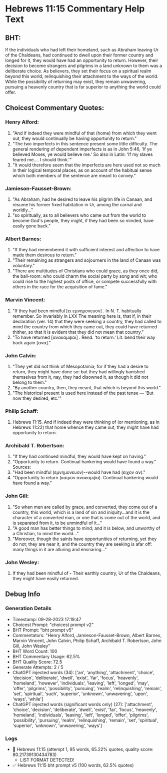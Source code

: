 # Hebrews 11:15 Commentary Help Text

## BHT:
If the individuals who had left their homeland, such as Abraham leaving Ur of the Chaldeans, had continued to dwell upon their former country and longed for it, they would have had an opportunity to return. However, their decision to become strangers and pilgrims in a land unknown to them was a deliberate choice. As believers, they set their focus on a spiritual realm beyond this world, relinquishing their attachment to the ways of the world. While the possibility of returning may exist, they remain unwavering, pursuing a heavenly country that is far superior to anything the world could offer.

## Choicest Commentary Quotes:
### Henry Alford:
1. "And if indeed they were mindful of that (home) from which they went out, they would continually be having opportunity to return."
2. "The two imperfects in this sentence present some little difficulty. The general rendering of dependent imperfects is as in John 5:46, 'If ye believed Moses, ye would believe me.' So also in Latin: 'If my slaves feared me.... I should think.'"
3. "It would therefore seem that the imperfects are here used not so much in their logical temporal places, as on account of the habitual sense which both members of the sentence are meant to convey."

### Jamieson-Fausset-Brown:
1. "As Abraham, had he desired to leave his pilgrim life in Canaan, and resume his former fixed habitation in Ur, among the carnal and worldly..."
2. "so spiritually, as to all believers who came out from the world to become God's people, they might, if they had been so minded, have easily gone back."

### Albert Barnes:
1. "If they had remembered it with sufficient interest and affection to have made them desirous to return."
2. "Their remaining as strangers and sojourners in the land of Canaan was voluntary."
3. "There are multitudes of Christians who could grace, as they once did, the ball-room: who could charm the social party by song and wit; who could rise to the highest posts of office, or compete successfully with others in the race for the acquisition of fame."

### Marvin Vincent:
1. "If they had been mindful [ει εμνημονευον] . In N. T. habitually remember. So invariably in LXX The meaning here is, that if, in their declaration (ver. 14) that they were seeking a country, they had called to mind the country from which they came out, they could have returned thither, so that it is evident that they did not mean that country." 
2. "To have returned [ανακαμψαι] . Rend. 'to return.' Lit. bend their way back again [ανα]."

### John Calvin:
1. "They yet did not think of Mesopotamia; for if they had a desire to return, they might have done so: but they had willingly banished themselves from it, nay, they had disowned it, as though it did not belong to them."
2. "By another country, then, they meant, that which is beyond this world."
3. "The historical present is used here instead of the past tense — 'But now they desired, etc.'"

### Philip Schaff:
1. Hebrews 11:15.  And if indeed they were thinking of  (or mentioning, as in Hebrews 11:22)  that home whence they came out, they might have had opportunity to return.
	

### Archibald T. Robertson:
1. "If they had continued mindful, they would have kept on having."
2. "Opportunity to return. Continual hankering would have found a way."
Sources:
1. "Had been mindful (εμνημονευον)--would have had (ειχον αν)."
2. "Opportunity to return (καιρον ανακαμψα). Continual hankering would have found a way."

### John Gill:
1. "So when men are called by grace, and converted, they come out of a country, this world, which is a land of sin and iniquity...and it is the character of a converted man, or one that is come out of the world, and is separated from it, to be unmindful of it..."
2. "A good man has better things to mind; and it is below, and unworthy of a Christian, to mind the world..."
3. "Moreover, though the saints have opportunities of returning, yet they do not; they are near it, and the country they are seeking is afar off: many things in it are alluring and ensnaring..."

### John Wesley:
1. If they had been mindful of - Their earthly country, Ur of the Chaldeans, they might have easily returned.


## Debug Info
### Generation Details
- Timestamp: 09-28-2023 17:19:47
- Choicest Prompt: "choicest prompt v2"
- BHT Prompt: "bht prompt v5"
- Commentators: "Henry Alford, Jamieson-Fausset-Brown, Albert Barnes, Marvin Vincent, John Calvin, Philip Schaff, Archibald T. Robertson, John Gill, John Wesley"
- BHT Word Count: 100
- BHT Commentary Usage: 62.5%
- BHT Quality Score: 72.5
- Generate Attempts: 2 / 5
- ChatGPT injected words (34):
	['an', 'anything', 'attachment', 'choice', 'decision', 'deliberate', 'dwell', 'exist', 'far', 'focus', 'heavenly', 'homeland', 'however', 'individuals', 'leaving', 'left', 'longed', 'may', 'offer', 'pilgrims', 'possibility', 'pursuing', 'realm', 'relinquishing', 'remain', 'set', 'spiritual', 'such', 'superior', 'unknown', 'unwavering', 'upon', 'ways', 'while']
- ChatGPT injected words (significant words only) (27):
	['attachment', 'choice', 'decision', 'deliberate', 'dwell', 'exist', 'far', 'focus', 'heavenly', 'homeland', 'individuals', 'leaving', 'left', 'longed', 'offer', 'pilgrims', 'possibility', 'pursuing', 'realm', 'relinquishing', 'remain', 'set', 'spiritual', 'superior', 'unknown', 'unwavering', 'ways']

### Logs
- 🔄 Hebrews 11:15 (attempt 1, 95 words, 65.22% quotes, quality score: 80.21739130434783) 
	- LIST FORMAT DETECTED!
- ✅ Hebrews 11:15 bht prompt v5 (100 words, 62.5% quotes)